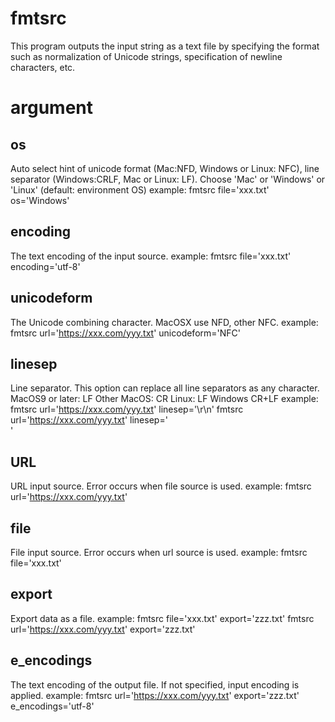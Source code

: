 # fmtsrc

This program outputs the input string as a text file by specifying the format such as normalization of Unicode strings, specification of newline characters, etc.

# argument
## os
 Auto select hint of unicode format (Mac:NFD, Windows or Linux: NFC), line separator (Windows:CRLF, Mac or Linux: LF).
 Choose 'Mac' or 'Windows' or 'Linux' (default: environment OS)
 example:
  fmtsrc file='xxx.txt' os='Windows'

## encoding
 The text encoding of the input source.
 example:
  fmtsrc file='xxx.txt' encoding='utf-8'

## unicodeform
 The Unicode combining character.
 MacOSX use NFD, other NFC.
 example:
  fmtsrc url='https://xxx.com/yyy.txt' unicodeform='NFC'

## linesep
 Line separator. This option can replace all line separators as any character.
 MacOS9 or later: LF
 Other MacOS: CR
 Linux: LF
 Windows CR+LF
 example:
  fmtsrc url='https://xxx.com/yyy.txt' linesep='\r\n'
  fmtsrc url='https://xxx.com/yyy.txt' linesep='</br>'

## URL
 URL input source.  Error occurs when file source is used.
 example:
  fmtsrc url='https://xxx.com/yyy.txt'

## file
 File input source. Error occurs when url source is used.
 example:
  fmtsrc file='xxx.txt'

## export
 Export data as a file.
 example:
  fmtsrc file='xxx.txt' export='zzz.txt'
  fmtsrc url='https://xxx.com/yyy.txt' export='zzz.txt'
## e_encodings
 The text encoding of the output file. If not specified, input encoding is applied.
 example:
  fmtsrc url='https://xxx.com/yyy.txt' export='zzz.txt' e_encodings='utf-8'
